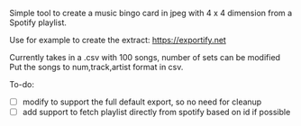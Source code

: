Simple tool to create a music bingo card in jpeg with 4 x 4 dimension
from a Spotify playlist.

Use for example to create the extract: https://exportify.net

Currently takes in a .csv with 100 songs, number of sets can be modified
Put the songs to num,track,artist format in csv. 

To-do:

- [ ] modify to support the full default export, so no need for cleanup
- [ ] add support to fetch playlist directly from spotify based on id if possible